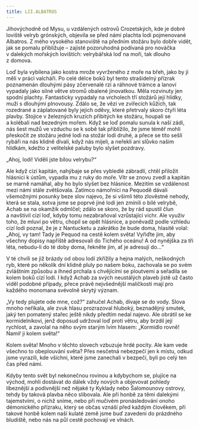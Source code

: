 ```yaml
---
title: LII.ALBATROS
---
```


Jihovýchodně od Mysu, u vzdálených ostrovů Crozetských, kde je dobré loviště velryb grónských, objevila se před námi plachta lodi pojmenované Albatros. Z mého vysokého stanoviště na předním stožáru bylo dobře vidět, jak se pomalu přibližuje – zajisté pozoruhodná podívaná pro nováčka v dalekých mořských lovištích: velrybářská loď na moři, tak dlouho z domova.

Loď byla vybílena jako kostra mrože vyvrženého z moře na břeh, jako by ji měli v práci valcháři. Po celé délce boků byl tento strašidelný přízrak poznamenán dlouhými pásy zčervenalé rzi a ráhnové trámce a lanoví vypadaly jako silné větve stromů obalené jinovatkou. Měla rozvinuty jen spodní plachty. Fantasticky vypadaly na vrcholech tří stožárů její hlídky, muži s dlouhými plnovousy. Zdálo se, že vězí ve zvířecích kůžích, tak rozedrané a záplatované byly jejich oděvy, které přetrvaly skoro čtyři léta plavby. Stojíce v železných kruzích přibitých ke stožáru, houpali se a kolébali nad bezedným mořem. Když se loď pomalu sunula k naší zádi, nás šest mužů ve vzduchu se k sobě tak přiblížilo, že jsme téměř mohli přeskočit ze stožáru jedné lodi na stožár lodi druhé, a přece se tito sešlí rybáři na nás klidně dívali, když nás míjeli, a neřekli ani slůvko našim hlídkám, kdežto z velitelské paluby bylo slyšet pozdravy.

„Ahoj, lodi! Viděli jste bílou velrybu?“

Ale když cizí kapitán, nahýbaje se přes vybledlé zábradlí, chtěl přiložit hlásnici k ústům, vypadla mu z ruky do moře. Vítr se znovu zvedl a kapitán se marně namáhal, aby ho bylo slyšet bez hlásnice. Mezitím se vzdálenost mezi námi stále zvětšovala. Zatímco námořníci na Pequodě dávali všemožnými posunky beze slov najevo, že si všimli této zlověstné nehody, která se stala, sotva jsme se poprvé jiné lodi jen zmínili o bílé velrybě, Achab se na okamžik odmlčel; zdálo se skoro, že by rád spustil člun a navštívil cizí loď, kdyby tomu nezabraňoval vzrůstající vichr. Ale využiv toho, že mluví po větru, chopil se opět hlásnice, a poněvadž podle vzhledu cizí lodi poznal, že je z Nantucketu a zakrátko že bude doma, hlasitě volal: „Ahoj, vy tam! Tady je Pequod na cestě kolem světa! Vyřiďte jim, aby všechny dopisy napříště adresovali do Tichého oceánu! A od nynějška za tři léta, nebudu-li do té doby doma, řekněte jim, ať je adresují do…“

V té chvíli se již brázdy od obou lodí zkřížily a hejna malých, neškodných ryb, které po několik dní klidně pluly po našem boku, zachovala se po svém zvláštním způsobu a ihned prchala s chvějícími se ploutvemi a seřadila se kolem boků cizí lodi. I když Achab za svých neustálých plaveb jistě už často viděl podobné případy, přece právě nejvšednější maličkosti mají pro každého monomana svévolně skrytý význam.

„Vy tedy plujete ode mne, což?“ zahučel Achab, dívaje se do vody. Slova mnoho neříkala, ale zvuk hlasu prozrazoval hluboký, beznadějný smutek, jaký ten pomatený stařec ještě nikdy předtím nedal najevo. Ale obrátil se ke kormidelníkovi, jenž doposud udržoval loď proti větru, aby brzdil její rychlost, a zavolal na něho svým starým lvím hlasem: „Kormidlo rovně! Namiř ji kolem světa!“

Kolem světa! Mnoho v těchto slovech vzbuzuje hrdé pocity. Ale kam vede všechno to obeplouvání světa? Přes nesčetná nebezpečí jen k místu, odkud jsme vyrazili, kde všichni, které jsme zanechali v bezpečí, byli po celý ten čas před námi.

Kdyby tento svět byl nekonečnou rovinou a kdybychom se, plujíce na východ, mohli dostávat do dálek vždy nových a objevovat pohledy líbeznější a podivnější než nějaké ty Kyklady nebo Šalomounovy ostrovy, tehdy by taková plavba něco slibovala. Ale při honbě za těmi dalekými tajemstvími, o nichž sníme, nebo při mučivém pronásledování onoho démonického přízraku, který se občas vznáší před každým člověkem, při takové honbě kolem naší kulaté země jsme buď zavedeni do prázdného bludiště, nebo nás na půl cestě pochovají ve vlnách.

